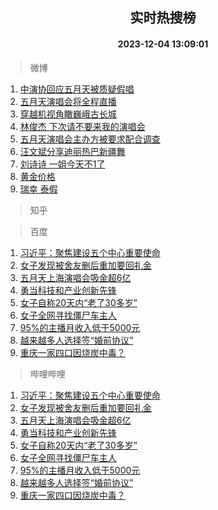 <div align="center"><h2>实时热搜榜</h2><h4>2023-12-04 13:09:01</h4></div>

> 微博  

1. [中演协回应五月天被质疑假唱](https://s.weibo.com/weibo?q=%23%E4%B8%AD%E6%BC%94%E5%8D%8F%E5%9B%9E%E5%BA%94%E4%BA%94%E6%9C%88%E5%A4%A9%E8%A2%AB%E8%B4%A8%E7%96%91%E5%81%87%E5%94%B1%23&t=31&band_rank=1&Refer=top)<br />
2. [五月天演唱会将全程直播](https://s.weibo.com/weibo?q=%E4%BA%94%E6%9C%88%E5%A4%A9%E6%BC%94%E5%94%B1%E4%BC%9A%E5%B0%86%E5%85%A8%E7%A8%8B%E7%9B%B4%E6%92%AD&t=31&band_rank=2&Refer=top)<br />
3. [穿越机视角瞰巍峨古长城](https://s.weibo.com/weibo?q=%23%E7%A9%BF%E8%B6%8A%E6%9C%BA%E8%A7%86%E8%A7%92%E7%9E%B0%E5%B7%8D%E5%B3%A8%E5%8F%A4%E9%95%BF%E5%9F%8E%23&t=31&band_rank=3&Refer=top)<br />
4. [林俊杰 下次请不要来我的演唱会](https://s.weibo.com/weibo?q=%E6%9E%97%E4%BF%8A%E6%9D%B0%20%E4%B8%8B%E6%AC%A1%E8%AF%B7%E4%B8%8D%E8%A6%81%E6%9D%A5%E6%88%91%E7%9A%84%E6%BC%94%E5%94%B1%E4%BC%9A&t=31&band_rank=4&Refer=top)<br />
5. [五月天演唱会主办方被要求配合调查](https://s.weibo.com/weibo?q=%23%E4%BA%94%E6%9C%88%E5%A4%A9%E6%BC%94%E5%94%B1%E4%BC%9A%E4%B8%BB%E5%8A%9E%E6%96%B9%E8%A2%AB%E8%A6%81%E6%B1%82%E9%85%8D%E5%90%88%E8%B0%83%E6%9F%A5%23&t=31&band_rank=5&Refer=top)<br />
6. [汪文斌分享迪丽热巴新疆舞](https://s.weibo.com/weibo?q=%23%E6%B1%AA%E6%96%87%E6%96%8C%E5%88%86%E4%BA%AB%E8%BF%AA%E4%B8%BD%E7%83%AD%E5%B7%B4%E6%96%B0%E7%96%86%E8%88%9E%23&t=31&band_rank=6&Refer=top)<br />
7. [刘诗诗 一姐今天不1了](https://s.weibo.com/weibo?q=%E5%88%98%E8%AF%97%E8%AF%97%20%E4%B8%80%E5%A7%90%E4%BB%8A%E5%A4%A9%E4%B8%8D1%E4%BA%86&t=31&band_rank=7&Refer=top)<br />
8. [黄金价格](https://s.weibo.com/weibo?q=%E9%BB%84%E9%87%91%E4%BB%B7%E6%A0%BC&t=31&band_rank=8&Refer=top)<br />
9. [瑞幸 泰假](https://s.weibo.com/weibo?q=%E7%91%9E%E5%B9%B8%20%E6%B3%B0%E5%81%87&t=31&band_rank=9&Refer=top)<br />

> 知乎  


> 百度  

1. [习近平：聚焦建设五个中心重要使命](https://www.baidu.com/s?wd=%E4%B9%A0%E8%BF%91%E5%B9%B3%EF%BC%9A%E8%81%9A%E7%84%A6%E5%BB%BA%E8%AE%BE%E4%BA%94%E4%B8%AA%E4%B8%AD%E5%BF%83%E9%87%8D%E8%A6%81%E4%BD%BF%E5%91%BD&sa=fyb_news&rsv_dl=fyb_news)<br />
2. [女子发现被舍友删后重加要回礼金](https://www.baidu.com/s?wd=%E5%A5%B3%E5%AD%90%E5%8F%91%E7%8E%B0%E8%A2%AB%E8%88%8D%E5%8F%8B%E5%88%A0%E5%90%8E%E9%87%8D%E5%8A%A0%E8%A6%81%E5%9B%9E%E7%A4%BC%E9%87%91&sa=fyb_news&rsv_dl=fyb_news)<br />
3. [五月天上海演唱会吸金超6亿](https://www.baidu.com/s?wd=%E4%BA%94%E6%9C%88%E5%A4%A9%E4%B8%8A%E6%B5%B7%E6%BC%94%E5%94%B1%E4%BC%9A%E5%90%B8%E9%87%91%E8%B6%856%E4%BA%BF&sa=fyb_news&rsv_dl=fyb_news)<br />
4. [勇当科技和产业创新先锋](https://www.baidu.com/s?wd=%E5%8B%87%E5%BD%93%E7%A7%91%E6%8A%80%E5%92%8C%E4%BA%A7%E4%B8%9A%E5%88%9B%E6%96%B0%E5%85%88%E9%94%8B&sa=fyb_news&rsv_dl=fyb_news)<br />
5. [女子自称20天内“老了30多岁”](https://www.baidu.com/s?wd=%E5%A5%B3%E5%AD%90%E8%87%AA%E7%A7%B020%E5%A4%A9%E5%86%85%E2%80%9C%E8%80%81%E4%BA%8630%E5%A4%9A%E5%B2%81%E2%80%9D&sa=fyb_news&rsv_dl=fyb_news)<br />
6. [女子全网寻找僵尸车主人](https://www.baidu.com/s?wd=%E5%A5%B3%E5%AD%90%E5%85%A8%E7%BD%91%E5%AF%BB%E6%89%BE%E5%83%B5%E5%B0%B8%E8%BD%A6%E4%B8%BB%E4%BA%BA&sa=fyb_news&rsv_dl=fyb_news)<br />
7. [95%的主播月收入低于5000元](https://www.baidu.com/s?wd=95%25%E7%9A%84%E4%B8%BB%E6%92%AD%E6%9C%88%E6%94%B6%E5%85%A5%E4%BD%8E%E4%BA%8E5000%E5%85%83&sa=fyb_news&rsv_dl=fyb_news)<br />
8. [越来越多人选择签“婚前协议”](https://www.baidu.com/s?wd=%E8%B6%8A%E6%9D%A5%E8%B6%8A%E5%A4%9A%E4%BA%BA%E9%80%89%E6%8B%A9%E7%AD%BE%E2%80%9C%E5%A9%9A%E5%89%8D%E5%8D%8F%E8%AE%AE%E2%80%9D&sa=fyb_news&rsv_dl=fyb_news)<br />
9. [重庆一家四口因烧炭中毒？](https://www.baidu.com/s?wd=%E9%87%8D%E5%BA%86%E4%B8%80%E5%AE%B6%E5%9B%9B%E5%8F%A3%E5%9B%A0%E7%83%A7%E7%82%AD%E4%B8%AD%E6%AF%92%EF%BC%9F&sa=fyb_news&rsv_dl=fyb_news)<br />

> 哔哩哔哩  

1. [习近平：聚焦建设五个中心重要使命](https://www.baidu.com/s?wd=%E4%B9%A0%E8%BF%91%E5%B9%B3%EF%BC%9A%E8%81%9A%E7%84%A6%E5%BB%BA%E8%AE%BE%E4%BA%94%E4%B8%AA%E4%B8%AD%E5%BF%83%E9%87%8D%E8%A6%81%E4%BD%BF%E5%91%BD&sa=fyb_news&rsv_dl=fyb_news)<br />
2. [女子发现被舍友删后重加要回礼金](https://www.baidu.com/s?wd=%E5%A5%B3%E5%AD%90%E5%8F%91%E7%8E%B0%E8%A2%AB%E8%88%8D%E5%8F%8B%E5%88%A0%E5%90%8E%E9%87%8D%E5%8A%A0%E8%A6%81%E5%9B%9E%E7%A4%BC%E9%87%91&sa=fyb_news&rsv_dl=fyb_news)<br />
3. [五月天上海演唱会吸金超6亿](https://www.baidu.com/s?wd=%E4%BA%94%E6%9C%88%E5%A4%A9%E4%B8%8A%E6%B5%B7%E6%BC%94%E5%94%B1%E4%BC%9A%E5%90%B8%E9%87%91%E8%B6%856%E4%BA%BF&sa=fyb_news&rsv_dl=fyb_news)<br />
4. [勇当科技和产业创新先锋](https://www.baidu.com/s?wd=%E5%8B%87%E5%BD%93%E7%A7%91%E6%8A%80%E5%92%8C%E4%BA%A7%E4%B8%9A%E5%88%9B%E6%96%B0%E5%85%88%E9%94%8B&sa=fyb_news&rsv_dl=fyb_news)<br />
5. [女子自称20天内“老了30多岁”](https://www.baidu.com/s?wd=%E5%A5%B3%E5%AD%90%E8%87%AA%E7%A7%B020%E5%A4%A9%E5%86%85%E2%80%9C%E8%80%81%E4%BA%8630%E5%A4%9A%E5%B2%81%E2%80%9D&sa=fyb_news&rsv_dl=fyb_news)<br />
6. [女子全网寻找僵尸车主人](https://www.baidu.com/s?wd=%E5%A5%B3%E5%AD%90%E5%85%A8%E7%BD%91%E5%AF%BB%E6%89%BE%E5%83%B5%E5%B0%B8%E8%BD%A6%E4%B8%BB%E4%BA%BA&sa=fyb_news&rsv_dl=fyb_news)<br />
7. [95%的主播月收入低于5000元](https://www.baidu.com/s?wd=95%25%E7%9A%84%E4%B8%BB%E6%92%AD%E6%9C%88%E6%94%B6%E5%85%A5%E4%BD%8E%E4%BA%8E5000%E5%85%83&sa=fyb_news&rsv_dl=fyb_news)<br />
8. [越来越多人选择签“婚前协议”](https://www.baidu.com/s?wd=%E8%B6%8A%E6%9D%A5%E8%B6%8A%E5%A4%9A%E4%BA%BA%E9%80%89%E6%8B%A9%E7%AD%BE%E2%80%9C%E5%A9%9A%E5%89%8D%E5%8D%8F%E8%AE%AE%E2%80%9D&sa=fyb_news&rsv_dl=fyb_news)<br />
9. [重庆一家四口因烧炭中毒？](https://www.baidu.com/s?wd=%E9%87%8D%E5%BA%86%E4%B8%80%E5%AE%B6%E5%9B%9B%E5%8F%A3%E5%9B%A0%E7%83%A7%E7%82%AD%E4%B8%AD%E6%AF%92%EF%BC%9F&sa=fyb_news&rsv_dl=fyb_news)<br />
